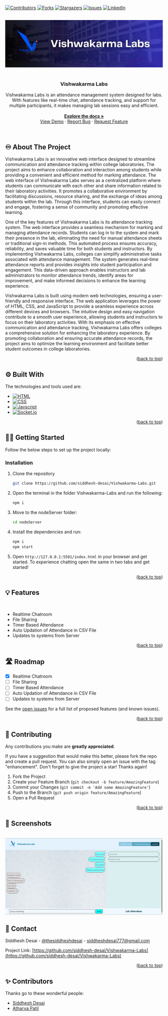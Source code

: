 <a name="readme-top"></a>

[![Contributors][contributors-shield]][contributors-url]
[![Forks][forks-shield]][forks-url]
[![Stargazers][stars-shield]][stars-url]
[![Issues][issues-shield]][issues-url]
[![LinkedIn][linkedin-shield]][linkedin-url]

<!-- PROJECT LOGO -->
<br/>
<div align="center">
  <a href="https://github.com/siddhesh-desai/Vishwakarma-Labs">
    <img src="assets/vishwakarma-labs-logo.png" alt="Logo">
  </a>
    <br>
    <br>

  <h3 align="center"><b>Vishwakarma Labs</b></h3>

  <p align="center">
    Vishwakarma Labs is an attendance management system designed for labs. With features like real-time chat, attendance tracking, and support for multiple participants, it makes managing lab sessions easy and efficient.
    <br />
    <br>
    <a href="https://github.com/siddhesh-desai/Vishwakarma-Labs"><strong>Explore the docs »</strong></a>
    <br />
    <a href="https://github.com/siddhesh-desai/Vishwakarma-Labs">View Demo</a>
    ·
    <a href="https://github.com/siddhesh-desai/Vishwakarma-Labs/issues">Report Bug</a>
    ·
    <a href="https://github.com/siddhesh-desai/Vishwakarma-Labs/issues">Request Feature</a>
  </p>
</div>

<!-- ABOUT THE PROJECT -->
<br>

## ♾️ About The Project

Vishwakarma Labs is an innovative web interface designed to streamline communication and attendance tracking within college laboratories. The project aims to enhance collaboration and interaction among students while providing a convenient and efficient method for marking attendance. The web interface of Vishwakarma Labs serves as a centralized platform where students can communicate with each other and share information related to their laboratory activities. It promotes a collaborative environment by facilitating discussions, resource sharing, and the exchange of ideas among students within the lab. Through this interface, students can easily connect and engage, fostering a sense of community and promoting effective learning.

One of the key features of Vishwakarma Labs is its attendance tracking system. The web interface provides a seamless mechanism for marking and managing attendance records. Students can log in to the system and mark their presence in the lab, eliminating the need for manual attendance sheets or traditional sign-in methods. This automated process ensures accuracy, reliability, and saves valuable time for both students and instructors. By implementing Vishwakarma Labs, colleges can simplify administrative tasks associated with attendance management. The system generates real-time attendance reports and provides insights into student participation and engagement. This data-driven approach enables instructors and lab administrators to monitor attendance trends, identify areas for improvement, and make informed decisions to enhance the learning experience.

Vishwakarma Labs is built using modern web technologies, ensuring a user-friendly and responsive interface. The web application leverages the power of HTML, CSS, and JavaScript to provide a seamless experience across different devices and browsers. The intuitive design and easy navigation contribute to a smooth user experience, allowing students and instructors to focus on their laboratory activities. With its emphasis on effective communication and attendance tracking, Vishwakarma Labs offers colleges a comprehensive solution for enhancing the laboratory experience. By promoting collaboration and ensuring accurate attendance records, the project aims to optimize the learning environment and facilitate better student outcomes in college laboratories.

<p align="right">(<a href="#readme-top">back to top</a>)</p>

## ⚙️ Built With

The technologies and tools used are:

- [![HTML][html]][html-url]
- [![CSS][css]][css-url]
- [![Javscript][js]][js-url]
- [![Socket.io][Socket]][Socket-url]

<p align="right">(<a href="#readme-top">back to top</a>)</p>

<!-- GETTING STARTED -->

## 🧑‍💻 Getting Started

Follow the below steps to set up the project locally:

### Installation

1. Clone the repository

   ```sh
   git clone https://github.com/siddhesh-desai/Vishwakarma-Labs.git
   ```

2. Open the terminal in the folder Vishwakarma-Labs and run the following:

   ```sh
   npm i
   ```

3. Move to the nodeServer folder:

   ```sh
   cd nodeServer
   ```

4. Install the dependencies and run:

   ```sh
   npm i
   npm start
   ```

5. Open `http://127.0.0.1:5501/index.html` in your browser and get started. To experience chatting open the same in two tabs and get started!

<p align="right">(<a href="#readme-top">back to top</a>)</p>

## 💡 Features

<br>

- Realtime Chatroom
- File Sharing
- Timer Based Attendance
- Auto Updation of Attendance in CSV File
- Updates to systems from Server

<p align="right">(<a href="#readme-top">back to top</a>)</p>

<!-- ROADMAP -->

## 🛣️ Roadmap

- [x] Realtime Chatroom
- [ ] File Sharing
- [ ] Timer Based Attendance
- [ ] Auto Updation of Attendance in CSV File
- [ ] Updates to systems from Server

See the [open issues](https://github.com/siddhesh-desai/Vishwakarma-Labs/issues) for a full list of proposed features (and known issues).

<p align="right">(<a href="#readme-top">back to top</a>)</p>

<!-- CONTRIBUTING -->

## 👣 Contributing

Any contributions you make are **greatly appreciated**.

If you have a suggestion that would make this better, please fork the repo and create a pull request. You can also simply open an issue with the tag "enhancement".
Don't forget to give the project a star! Thanks again!

1. Fork the Project
2. Create your Feature Branch (`git checkout -b feature/AmazingFeature`)
3. Commit your Changes (`git commit -m 'Add some AmazingFeature'`)
4. Push to the Branch (`git push origin feature/AmazingFeature`)
5. Open a Pull Request

<p align="right">(<a href="#readme-top">back to top</a>)</p>

## 📸 Screenshots

<br>
<img src="assets/vishwakarma-labs-01.png">
<br>

<!-- CONTACT -->

## 📧 Contact

Siddhesh Desai - [@thesiddheshdesai](https://www.linkedin.com/in/thesiddheshdesai/) - siddheshdesai777@gmail.com

Project Link: [https://github.com/siddhesh-desai/Vishwakarma-Labs](https://github.com/siddhesh-desai/Vishwakarma-Labs)

<p align="right">(<a href="#readme-top">back to top</a>)</p>

## ✨ Contributors

Thanks go to these wonderful people:

- [Siddhesh Desai](https://github.com/siddhesh-desai/)
- [Atharva Patil]()

[contributors-shield]: https://img.shields.io/github/contributors/siddhesh-desai/Vishwakarma-Labs.svg?style=for-the-badge
[contributors-url]: https://github.com/siddhesh-desai/Vishwakarma-Labs/graphs/contributors
[forks-shield]: https://img.shields.io/github/forks/siddhesh-desai/Vishwakarma-Labs.svg?style=for-the-badge
[forks-url]: https://github.com/siddhesh-desai/Vishwakarma-Labs/network/members
[stars-shield]: https://img.shields.io/github/stars/siddhesh-desai/Vishwakarma-Labs.svg?style=for-the-badge
[stars-url]: https://github.com/siddhesh-desai/Vishwakarma-Labs/stargazers
[issues-shield]: https://img.shields.io/github/issues/siddhesh-desai/Vishwakarma-Labs.svg?style=for-the-badge
[issues-url]: https://github.com/siddhesh-desai/Vishwakarma-Labs/issues
[license-shield]: https://img.shields.io/github/license/siddhesh-desai/Vishwakarma-Labs.svg?style=for-the-badge
[license-url]: https://github.com/siddhesh-desai/Vishwakarma-Labs/blob/master/LICENSE.txt
[linkedin-shield]: https://img.shields.io/badge/-LinkedIn-black.svg?style=for-the-badge&logo=linkedin&colorB=555
[linkedin-url]: https://linkedin.com/in/thesiddheshdesai
[html]: https://img.shields.io/badge/HTML-20232A?style=for-the-badge&logo=html5&logoColor=61DAFB
[html-url]: https://developer.mozilla.org/en-US/docs/Web/HTML
[css]: https://img.shields.io/badge/Css-000000?style=for-the-badge&logo=css3&logoColor=white
[css-url]: https://developer.mozilla.org/en-US/docs/Web/CSS
[js]: https://img.shields.io/badge/Javscript-0769AD?style=for-the-badge&logo=javascript&logoColor=white
[js-url]: https://developer.mozilla.org/en-US/docs/Web/javascript
[Socket]: https://img.shields.io/badge/Socket.io-20232A?style=for-the-badge&logo=Socket.io&logoColor=61DAFB
[Socket-url]: https://socket.io/docs/v3
